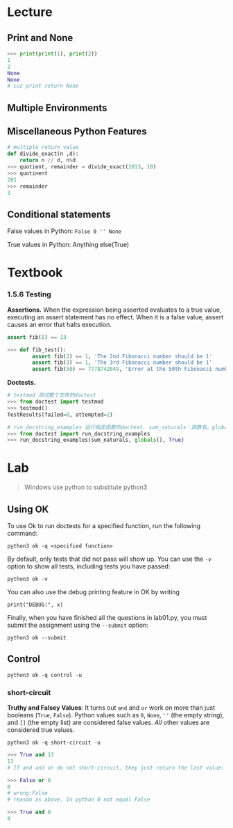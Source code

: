 # Lecture

## Print and None

```python
>>> print(print(1), print(2))
1
2
None
None
# cuz print return None
```

## Multiple Environments

## Miscellaneous Python Features

```python
# multiple return value
def divide_exact(n ,d):
    return n // d, n%d
>>> quotient, remainder = divide_exact(2013, 10)
>>> quotinent
201
>>> remainder
3
```

## Conditional statements

False values in Python: `False 0 '' None`

True values in Python: Anything else(True)

# Textbook

### 1.5.6 Testing

**Assertions.** When the expression being asserted evaluates to a true value, executing an assert statement has no effect. When it is a false value, assert causes an error that halts execution.

```python
assert fib(8) == 13

>>> def fib_test():
        assert fib(2) == 1, 'The 2nd Fibonacci number should be 1'
        assert fib(3) == 1, 'The 3rd Fibonacci number should be 1'
        assert fib(50) == 7778742049, 'Error at the 50th Fibonacci number'

```

**Doctests.**

```python
# testmod 测试整个文件的doctest
>>> from doctest import testmod
>>> testmod()
TestResults(failed=0, attempted=2)
```

```python
# run_docstring_examples 运行指定函数的doctest. sum_naturals：函数名。globals()：global environment。True：打印详细信息。
>>> from doctest import run_docstring_examples
>>> run_docstring_examples(sum_naturals, globals(), True)
```



# Lab

> Windows use python to substitute python3

## Using OK

To use Ok to run doctests for a specified function, run the following command:

`python3 ok -q <specified function>`

By default, only tests that did not pass will show up. You can use the `-v` option to show all tests, including tests you have passed:

`python3 ok -v`

You can also use the debug printing feature in OK by writing

`print("DEBUG:", x)`

Finally, when you have finished all the questions in lab01.py, you must submit the assignment using the `--submit` option:

`python3 ok --submit`

## Control

`python3 ok -q control -u`

### short-circuit

**Truthy and Falsey Values**: It turns out `and` and `or` work on more than just booleans (`True`, `False`). Python values such as `0`, `None`, `''` (the empty string), and `[]` (the empty list) are considered false values. *All* other values are considered true values.

`python3 ok -q short-circuit -u`

```python
>>> True and 13
13
# If and and or do not short-circuit, they just return the last value; another way to remember this is that and and or always return the last thing they evaluate, whether they short circuit or not.
```

```python
>>> False or 0
0
# wrong:False
# reason as above. In python 0 not equal False
```

```python
>>> True and 0
0
```

